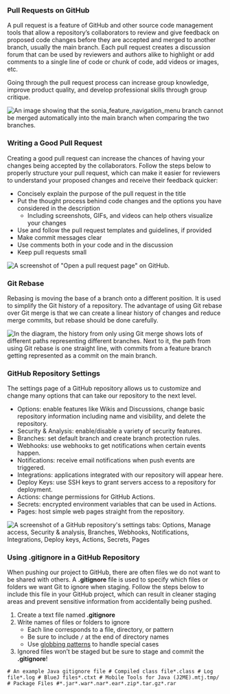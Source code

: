 ### Pull Requests on GitHub

A pull request is a feature of GitHub and other source code management tools that allow a repository’s collaborators to review and give feedback on proposed code changes before they are accepted and merged to another branch, usually the main branch. Each pull request creates a discussion forum that can be used by reviewers and authors alike to highlight or add comments to a single line of code or chunk of code, add videos or images, etc.

Going through the pull request process can increase group knowledge, improve product quality, and develop professional skills through group critique.

![An image showing that the sonia_feature_navigation_menu branch cannot be merged automatically into the main branch when comparing the two branches.](https://static-assets.codecademy.com/Courses/learn-git-github/what-makes-good-pull-request/branch-comparison.png)

### Writing a Good Pull Request

Creating a good pull request can increase the chances of having your changes being accepted by the collaborators. Follow the steps below to properly structure your pull request, which can make it easier for reviewers to understand your proposed changes and receive their feedback quicker:

-   Concisely explain the purpose of the pull request in the title
-   Put the thought process behind code changes and the options you have considered in the description
    -   Including screenshots, GIFs, and videos can help others visualize your changes
-   Use and follow the pull request templates and guidelines, if provided
-   Make commit messages clear
-   Use comments both in your code and in the discussion
-   Keep pull requests small

![A screenshot of "Open a pull request page" on GitHub.](https://static-assets.codecademy.com/Courses/learn-git-github/what-makes-good-pull-request/pull-request.png)

### Git Rebase

Rebasing is moving the base of a branch onto a different position. It is used to simplify the Git history of a repository. The advantage of using Git rebase over Git merge is that we can create a linear history of changes and reduce merge commits, but rebase should be done carefully.

![In the diagram, the history from only using Git merge shows lots of different paths representing different branches. Next to it, the path from using Git rebase is one straight line, with commits from a feature branch getting represented as a commit on the main branch.](https://static-assets.codecademy.com/Courses/learn-git-github/git-rebase/git-merge-vs-git-rebase.svg)

### GitHub Repository Settings

The settings page of a GitHub repository allows us to customize and change many options that can take our repository to the next level.

-   Options: enable features like Wikis and Discussions, change basic repository information including name and visibility, and delete the repository.
-   Security & Analysis: enable/disable a variety of security features.
-   Branches: set default branch and create branch protection rules.
-   Webhooks: use webhooks to get notifications when certain events happen.
-   Notifications: receive email notifications when push events are triggered.
-   Integrations: applications integrated with our repository will appear here.
-   Deploy Keys: use SSH keys to grant servers access to a repository for deployment.
-   Actions: change permissions for GitHub Actions.
-   Secrets: encrypted environment variables that can be used in Actions.
-   Pages: host simple web pages straight from the repository.

![A screenshot of a GitHub repository's settings tabs: Options, Manage access, Security & analysis, Branches, Webhooks, Notifications, Integrations, Deploy keys, Actions, Secrets, Pages](https://static-assets.codecademy.com/Courses/learn-git-github/manage-repo/settings-menu.png)

### Using .gitignore in a GitHub Repository

When pushing our project to GitHub, there are often files we do not want to be shared with others. A **.gitignore** file is used to specify which files or folders we want Git to ignore when staging. Follow the steps below to include this file in your GitHub project, which can result in cleaner staging areas and prevent sensitive information from accidentally being pushed.

1.  Create a text file named **.gitignore**
2.  Write names of files or folders to ignore
    -   Each line corresponds to a file, directory, or pattern
    -   Be sure to include `/` at the end of directory names
    -   Use [globbing patterns](https://git-scm.com/docs/gitignore#_pattern_format) to handle special cases
3.  Ignored files won’t be staged but be sure to stage and commit the **.gitignore**!

```
# An example Java gitignore file # Compiled class file*.class # Log file*.log # BlueJ files*.ctxt # Mobile Tools for Java (J2ME).mtj.tmp/ # Package Files #*.jar*.war*.nar*.ear*.zip*.tar.gz*.rar
```